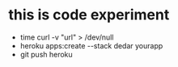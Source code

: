 # this is code experiment

* time curl -v "url" > /dev/null
* heroku apps:create --stack dedar yourapp
* git push heroku
